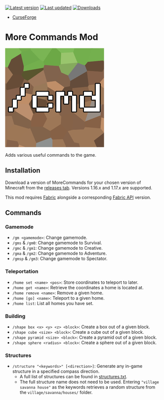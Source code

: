 [![Latest version](https://img.shields.io/github/v/release/Nixinova/MoreCommands?label=version&style=flat-square)](https://github.com/Nixinova/MoreCommands/releases)
[![Last updated](https://img.shields.io/github/release-date/Nixinova/MoreCommands?label=updated&style=flat-square)](https://github.com/Nixinova/MoreCommands/releases)
[![Downloads](https://cf.way2muchnoise.eu/short_487893.svg)](https://www.curseforge.com/minecraft/mc-mods/morecmds)

- [CurseForge](https://www.curseforge.com/minecraft/mc-mods/morecmds)

# More Commands Mod

![MoreCMDs](src/main/resources/assets/morecmds/icon.png)

Adds various useful commands to the game.

## Installation

Download a version of MoreCommands for your chosen version of Minecraft from the [releases tab](https://github.com/Nixinova/MoreCommands/releases).
Versions 1.16.x and 1.17.x are supported.

This mod requires [Fabric](https://fabricmc.net/) alongside a corresponding [Fabric API](https://www.curseforge.com/minecraft/mc-mods/fabric-api/files) version.

## Commands

### Gamemode
- `/gm <gamemode>`: Change gamemode.
- `/gms` & `/gm0`: Change gamemode to Survival.
- `/gmc` & `/gm1`: Change gamemode to Creative.
- `/gma` & `/gm2`: Change gamemode to Adventure.
- `/gmsp` & `/gm3`: Change gamemode to Spectator.

### Teleportation
- `/home set <name> <pos>`: Store coordinates to teleport to later.
- `/home get <name>`: Retrieve the coordinates a home is located at.
- `/home remove <name>`: Remove a given home.
- `/home [go] <name>`: Teleport to a given home.
- `/home list`: List all homes you have set.

### Building
- `/shape box <x> <y> <z> <block>`: Create a box out of a given block.
- `/shape cube <size> <block>`: Create a cube out of a given block.
- `/shape pyramid <size> <block>`: Create a pyramid out of a given block.
- `/shape sphere <radius> <block>`: Create a sphere out of a given block.

### Structures
- `/structure "<keywords>" [<direction>]`: Generate any in-game structure in a specified compass direction.
  - A full list of structures can be found in [structures.txt](src/main/resources/lists/structures.txt).
  - The full structure name does not need to be used.
    Entering `"village savanna house"` as the keywords retrieves a random structure from the `village/savanna/houses/` folder.
